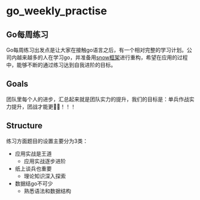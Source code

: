 # go_weekly_practise
## Go每周练习
Go每周练习出发点是让大家在接触go语言之后，有一个相对完整的学习计划。公司内越来越多的人在学习go，并准备用[snow框架](https://github.com/qit-team/snow)进行重构，希望在应用的过程中，能够不断的通过练习达到自我进阶的目标。

## Goals
团队里每个人的进步，汇总起来就是团队实力的提升，我们的目标是：单兵作战实力提升，团战才能更🐂🍺！！！

## Structure
练习方面题目的设置主要分为3类：
- 应用实战是王道
   - 应用实战逐步进阶
- 纸上谈兵也重要
   - 理论知识深入探索
- 数据结go不可少
   - 熟悉语法和数据结构

